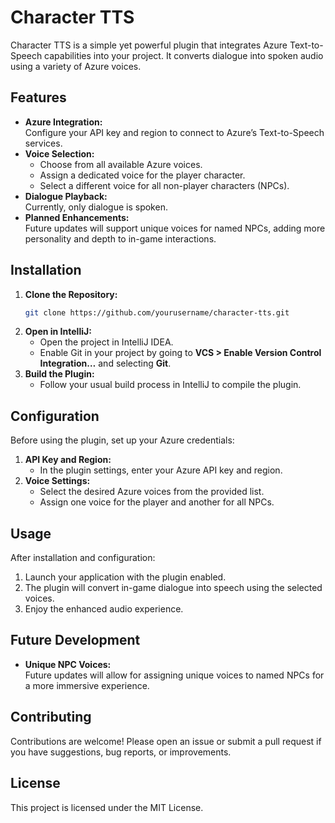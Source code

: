# Character TTS

Character TTS is a simple yet powerful plugin that integrates Azure Text-to-Speech capabilities into your project. It converts dialogue into spoken audio using a variety of Azure voices.

## Features

- **Azure Integration:**  
  Configure your API key and region to connect to Azure’s Text-to-Speech services.
- **Voice Selection:**  
  - Choose from all available Azure voices.
  - Assign a dedicated voice for the player character.
  - Select a different voice for all non-player characters (NPCs).
- **Dialogue Playback:**  
  Currently, only dialogue is spoken.
- **Planned Enhancements:**  
  Future updates will support unique voices for named NPCs, adding more personality and depth to in-game interactions.

## Installation

1. **Clone the Repository:**
   ```bash
   git clone https://github.com/yourusername/character-tts.git
   ```
2. **Open in IntelliJ:**
   - Open the project in IntelliJ IDEA.
   - Enable Git in your project by going to **VCS > Enable Version Control Integration…** and selecting **Git**.
3. **Build the Plugin:**
   - Follow your usual build process in IntelliJ to compile the plugin.

## Configuration

Before using the plugin, set up your Azure credentials:

1. **API Key and Region:**
   - In the plugin settings, enter your Azure API key and region.
2. **Voice Settings:**
   - Select the desired Azure voices from the provided list.
   - Assign one voice for the player and another for all NPCs.

## Usage

After installation and configuration:

1. Launch your application with the plugin enabled.
2. The plugin will convert in-game dialogue into speech using the selected voices.
3. Enjoy the enhanced audio experience.

## Future Development

- **Unique NPC Voices:**  
  Future updates will allow for assigning unique voices to named NPCs for a more immersive experience.

## Contributing

Contributions are welcome! Please open an issue or submit a pull request if you have suggestions, bug reports, or improvements.

## License

This project is licensed under the MIT License.
